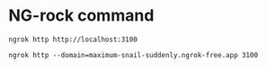 # NG-rock command

`ngrok http http://localhost:3100`

`ngrok http --domain=maximum-snail-suddenly.ngrok-free.app 3100`
